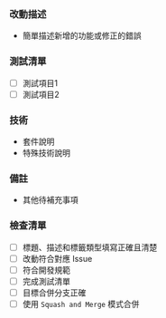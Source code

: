 ### 改動描述
* 簡單描述新增的功能或修正的錯誤

### 測試清單
* [ ] 測試項目1
* [ ] 測試項目2

### 技術
* 套件說明
* 特殊技術說明

### 備註
* 其他待補充事項

### 檢查清單
* [ ] 標題、描述和標籤類型填寫正確且清楚
* [ ] 改動符合對應 Issue
* [ ] 符合開發規範
* [ ] 完成測試清單
* [ ] 目標合併分支正確
* [ ] 使用 `Squash and Merge` 模式合併